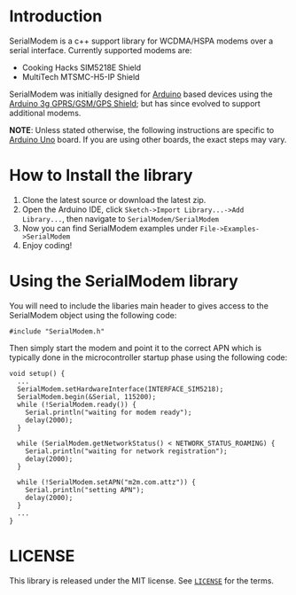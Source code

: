 Introduction
==================

SerialModem is a c++ support library for WCDMA/HSPA modems over a serial interface. Currently supported modems are:
* Cooking Hacks SIM5218E Shield
* MultiTech MTSMC-H5-IP Shield

SerialModem was initially designed for [Arduino](http://www.arduino.cc/) based devices using the [Arduino 3g GPRS/GSM/GPS Shield](http://www.cooking-hacks.com/documentation/tutorials/arduino-3g-gprs-gsm-gps); but has since evolved to support additional modems.

**NOTE**: Unless stated otherwise, the following instructions are specific to [Arduino Uno](http://arduino.cc/en/Main/arduinoBoardUno) board. If you are using other boards, the exact steps may vary.

How to Install the library
==========================

1. Clone the latest source or download the latest zip.
2. Open the Arduino IDE, click `Sketch->Import Library...->Add Library...`, then navigate to `SerialModem/SerialModem`
3. Now you can find SerialModem examples under `File->Examples->SerialModem`
3. Enjoy coding!

Using the SerialModem library
=========================

You will need to include the libaries main header to gives access to the SerialModem object using the following code:

```
#include "SerialModem.h"
```

Then simply start the modem and point it to the correct APN which is typically done in the microcontroller startup phase using the following code:

```
void setup() {
  ...
  SerialModem.setHardwareInterface(INTERFACE_SIM5218);
  SerialModem.begin(&Serial, 115200);
  while (!SerialModem.ready()) {
    Serial.println("waiting for modem ready");
    delay(2000);
  }

  while (SerialModem.getNetworkStatus() < NETWORK_STATUS_ROAMING) {
    Serial.println("waiting for network registration");
    delay(2000);
  }

  while (!SerialModem.setAPN("m2m.com.attz")) {
    Serial.println("setting APN");
    delay(2000);
  }
  ...
}
```

LICENSE
=======

This library is released under the MIT license. See [`LICENSE`](LICENSE) for the terms.